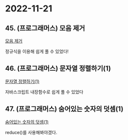 # 2022-11-21

## 45. (프로그래머스) 모음 제거

[모음 제거](https://school.programmers.co.kr/learn/courses/30/lessons/120849)

정규식을 이용해 쉽게 풀 수 있었다!

## 46. (프로그래머스) 문자열 정렬하기(1)

[문자열 정렬하기(1)](https://school.programmers.co.kr/learn/courses/30/lessons/120850)

자바스크립트 내장함수로 쉽게 풀 수 있었다

## 47. (프로그래머스) 숨어있는 숫자의 덧셈(1)

[숨어있는 숫자의 덧셈(1)](https://school.programmers.co.kr/learn/courses/30/lessons/120851)

reduce()를 사용해봐야겠다.
